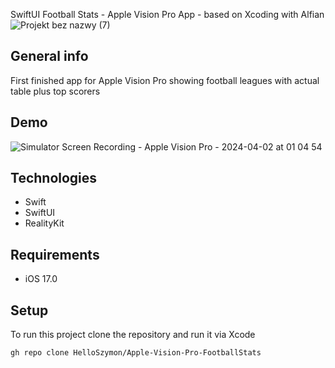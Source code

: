 SwiftUI Football Stats - Apple Vision Pro App - based on Xcoding with Alfian
![Projekt bez nazwy (7)](https://github.com/HelloSzymon/Apple-Vision-Pro-FootballStats/assets/101000022/b0590d86-0509-4e14-bffc-03fc0b7ca538)

## General info
First finished app for Apple Vision Pro showing football leagues with actual table plus top scorers
## Demo
![Simulator Screen Recording - Apple Vision Pro - 2024-04-02 at 01 04 54](https://github.com/HelloSzymon/Apple-Vision-Pro-FootballStats/assets/101000022/3d6e2b31-fdb3-4627-84d0-3204da301122)


## Technologies
- Swift
- SwiftUI
- RealityKit 

## Requirements
- iOS 17.0

## Setup
To run this project clone the repository and run it via Xcode
```bash
gh repo clone HelloSzymon/Apple-Vision-Pro-FootballStats
 ```
